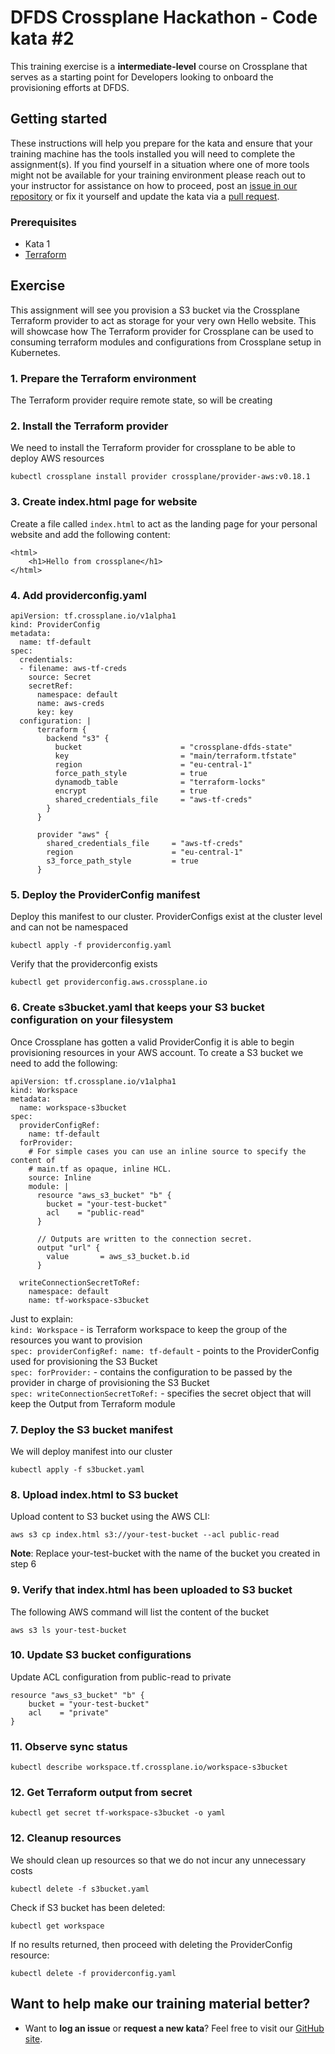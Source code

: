DFDS Crossplane Hackathon - Code kata #2
======================================

This training exercise is a **intermediate-level** course on Crossplane that serves as a starting point for Developers looking to onboard the provisioning efforts at DFDS.

## Getting started
These instructions will help you prepare for the kata and ensure that your training machine has the tools installed you will need to complete the assignment(s). If you find yourself in a situation where one of more tools might not be available for your training environment please reach out to your instructor for assistance on how to proceed, post an [issue in our repository](https://github.com/dfds/dojo/issues) or fix it yourself and update the kata via a [pull request](https://github.com/dfds/dojo/pulls).

### Prerequisites
* Kata 1
* [Terraform](https://learn.hashicorp.com/tutorials/terraform/install-cli)

## Exercise
This assignment will see you provision a S3 bucket via the Crossplane Terraform provider to act as storage for your very own Hello website. This will showcase how The Terraform provider for Crossplane can be used to consuming terraform modules and configurations from Crossplane setup in Kubernetes.

### 1. Prepare the Terraform environment
The Terraform provider require remote state, so will be creating 

### 2. Install the Terraform provider
We need to install the Terraform provider for crossplane to be able to deploy AWS resources

```
kubectl crossplane install provider crossplane/provider-aws:v0.18.1
```

### 3. Create index.html page for website
Create a file called `index.html` to act as the landing page for your personal website and add the following content:

```
<html>
    <h1>Hello from crossplane</h1>
</html>
```

### 4. Add providerconfig.yaml
```
apiVersion: tf.crossplane.io/v1alpha1
kind: ProviderConfig
metadata:
  name: tf-default
spec:
  credentials:
  - filename: aws-tf-creds
    source: Secret
    secretRef:
      namespace: default
      name: aws-creds
      key: key        
  configuration: |
      terraform {
        backend "s3" {
          bucket                      = "crossplane-dfds-state"
          key                         = "main/terraform.tfstate"
          region                      = "eu-central-1"
          force_path_style            = true
          dynamodb_table              = "terraform-locks"
          encrypt                     = true
          shared_credentials_file     = "aws-tf-creds"
        }
      }

      provider "aws" {
        shared_credentials_file     = "aws-tf-creds"
        region                      = "eu-central-1"   
        s3_force_path_style         = true    
      }
```      


### 5. Deploy the ProviderConfig manifest
Deploy this manifest to our cluster. ProviderConfigs exist at the cluster level and can not be namespaced

```
kubectl apply -f providerconfig.yaml
```

Verify that the providerconfig exists

```
kubectl get providerconfig.aws.crossplane.io
```
### 6. Create s3bucket.yaml that keeps your S3 bucket configuration on your filesystem
Once Crossplane has gotten a valid ProviderConfig it is able to begin provisioning resources in your AWS account. To create a S3 bucket we need to add the following:

```
apiVersion: tf.crossplane.io/v1alpha1
kind: Workspace
metadata:
  name: workspace-s3bucket
spec:
  providerConfigRef:
    name: tf-default
  forProvider:    
    # For simple cases you can use an inline source to specify the content of
    # main.tf as opaque, inline HCL.
    source: Inline
    module: |
      resource "aws_s3_bucket" "b" {
        bucket = "your-test-bucket"
        acl    = "public-read"  
      }

      // Outputs are written to the connection secret.
      output "url" {
        value       = aws_s3_bucket.b.id
      }
      
  writeConnectionSecretToRef:
    namespace: default
    name: tf-workspace-s3bucket
```

Just to explain: <br/>
`kind: Workspace` - is Terraform workspace to keep the group of the resources you want to provision<br/>
`spec: providerConfigRef: name: tf-default` - points to the ProviderConfig used for provisioning the S3 Bucket<br/>
`spec: forProvider:` - contains the configuration to be passed by the provider in charge of provisioning the S3 Bucket<br/>
`spec: writeConnectionSecretToRef:` - specifies the secret object that will keep the Output from Terraform module<br/>

### 7. Deploy the S3 bucket manifest
We will deploy manifest into our cluster

```
kubectl apply -f s3bucket.yaml
```

### 8. Upload index.html to S3 bucket
Upload content to S3 bucket using the AWS CLI:

```
aws s3 cp index.html s3://your-test-bucket --acl public-read
```

**Note**: Replace your-test-bucket with the name of the bucket you created in step 6
### 9. Verify that index.html has been uploaded to S3 bucket
The following AWS command will list the content of the bucket

```
aws s3 ls your-test-bucket
```

### 10. Update S3 bucket configurations
Update ACL configuration from public-read to private

```
resource "aws_s3_bucket" "b" {
    bucket = "your-test-bucket"
    acl    = "private"  
}
```
### 11. Observe sync status
```
kubectl describe workspace.tf.crossplane.io/workspace-s3bucket
```

### 12. Get Terraform output from secret
```
kubectl get secret tf-workspace-s3bucket -o yaml
```

### 12. Cleanup resources

We should clean up resources so that we do not incur any unnecessary costs

```
kubectl delete -f s3bucket.yaml
```
Check if S3 bucket has been deleted:
```
kubectl get workspace
```
If no results returned, then proceed with deleting the ProviderConfig resource:
```
kubectl delete -f providerconfig.yaml
```

## Want to help make our training material better?
 * Want to **log an issue** or **request a new kata**? Feel free to visit our [GitHub site](https://github.com/dfds/dojo/issues).